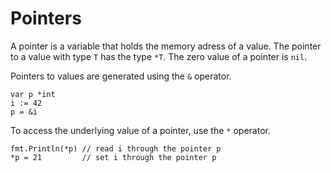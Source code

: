 # Pointers

A pointer is a variable that holds the memory adress of a value. The pointer to a value with type `T` has the type `*T`. The zero value of a pointer is `nil`.

Pointers to values are generated using the `&` operator.

    var p *int
    i := 42
    p = &i

To access the underlying value of a pointer, use the `*` operator.

    fmt.Println(*p) // read i through the pointer p
    *p = 21         // set i through the pointer p

